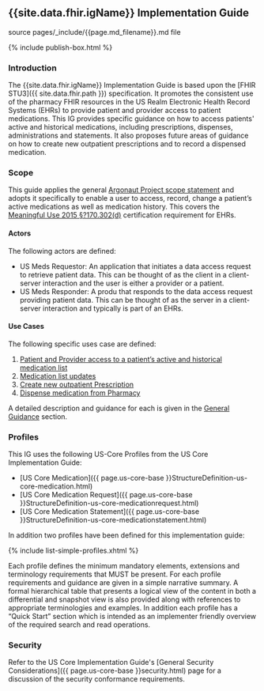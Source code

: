## {{site.data.fhir.igName}} Implementation Guide

source pages/\_include/{{page.md_filename}}.md  file

{% include publish-box.html %}

### Introduction

The {{site.data.fhir.igName}} Implementation Guide is based upon the [FHIR STU3]({{ site.data.fhir.path }}) specification. It promotes the consistent use of the pharmacy FHIR resources in the US Realm Electronic Health Record Systems (EHRs) to provide patient and provider access to patient medications. This IG provides specific guidance on how to access patients' active and historical medications, including prescriptions, dispenses, administrations and statements.  It also proposes future areas of guidance on how to create new outpatient prescriptions and to record a dispensed medication.

### Scope

This guide applies the general [Argonaut Project scope statement](http://argonautwiki.hl7.org/images/e/ec/Argonaut_UseCasesV1-1.pdf) and adopts it specifically to enable a user to access, record, change a patient’s active medications as well as medication history.  This covers the  [Meaningful Use 2015 §?170.302(d)](https://www.healthit.gov/sites/default/files/2015Ed_CCG_a7-Medication-list.pdf) certification requirement for EHRs.

#### Actors

The following actors are defined:

- US Meds Requestor: An application that initiates a data access request to retrieve patient data. This can be thought of as the client in a client-server interaction and the user is either a provider or a patient.
- US Meds Responder: A produ that responds to the data access request providing patient data. This can be thought of as the server in a client-server interaction and typically is part of an EHRs.

#### Use Cases

The following specific uses case are defined:

1. [Patient and Provider access to a patient’s active and historical medication list](guidance.html#uc-1)
1. [Medication list updates](guidance.html#uc-2)
1. [Create new outpatient Prescription](guidance.html#uc-3)
1. [Dispense medication from Pharmacy](guidance.html#uc-4)

A detailed description and guidance for each is given in the [General Guidance](guidance.html) section.

###  Profiles

This IG uses the following US-Core Profiles from the US Core Implementation Guide:

- [US Core Medication]({{ page.us-core-base }}StructureDefinition-us-core-medication.html)
- [US Core Medication Request]({{ page.us-core-base }}StructureDefinition-us-core-medicationrequest.html)
- [US Core Medication Statement]({{ page.us-core-base }}StructureDefinition-us-core-medicationstatement.html)

In addition two profiles have been defined for this implementation guide:

{% include list-simple-profiles.xhtml %}

  Each profile defines the minimum mandatory elements, extensions and terminology requirements that MUST be present. For each profile requirements and guidance are given in a simple narrative summary. A formal hierarchical table that presents a logical view of the content in both a differential and snapshot view is also provided along with references to appropriate terminologies and examples. In addition each profile has a “Quick Start” section which is intended as an implementer friendly overview of the required search and read operations.

### Security

Refer to the US Core Implementation Guide's [General Security Considerations]({{ page.us-core-base }}security.html) page for a discussion of the security conformance requirements.
